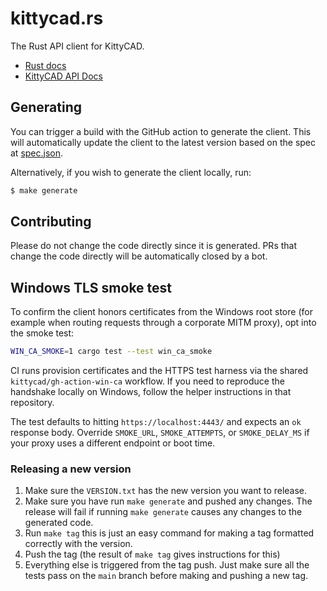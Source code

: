 # kittycad.rs 

The Rust API client for KittyCAD.

- [Rust docs](https://docs.rs/kittycad)
- [KittyCAD API Docs](https://zoo.dev/docs/api?lang=rust)

## Generating

You can trigger a build with the GitHub action to generate the client. This will
automatically update the client to the latest version based on the spec
at [spec.json](spec.json).

Alternatively, if you wish to generate the client locally, run:

```bash
$ make generate
```

## Contributing

Please do not change the code directly since it is generated. PRs that change
the code directly will be automatically closed by a bot.


## Windows TLS smoke test

To confirm the client honors certificates from the Windows root store (for
example when routing requests through a corporate MITM proxy), opt into the
smoke test:

```bash
WIN_CA_SMOKE=1 cargo test --test win_ca_smoke
```

CI runs provision certificates and the HTTPS test harness via the shared
`kittycad/gh-action-win-ca` workflow. If you need to reproduce the handshake
locally on Windows, follow the helper instructions in that repository.

The test defaults to hitting `https://localhost:4443/` and expects an `ok`
response body. Override `SMOKE_URL`, `SMOKE_ATTEMPTS`, or `SMOKE_DELAY_MS` if
your proxy uses a different endpoint or boot time.


### Releasing a new version

1. Make sure the `VERSION.txt` has the new version you want to release.
2. Make sure you have run `make generate` and pushed any changes. The release
   will fail if running `make generate` causes any changes to the generated
   code.
3. Run `make tag` this is just an easy command for making a tag formatted
   correctly with the version.
4. Push the tag (the result of `make tag` gives instructions for this)
5. Everything else is triggered from the tag push. Just make sure all the tests
   pass on the `main` branch before making and pushing a new tag.
